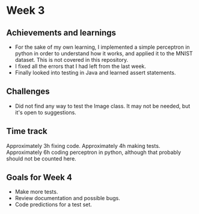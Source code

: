 # Week 3
## Achievements and learnings
- For the sake of my own learning, I implemented a simple perceptron in python in order to understand how it works, and applied it to the MNIST dataset. This is not covered in this repository.
- I fixed all the errors that I had left from the last week.
- Finally looked into testing in Java and learned assert statements.

## Challenges
- Did not find any way to test the Image class. It may not be needed, but it's open to suggestions.

## Time track
Approximately 3h fixing code.
Approximately 4h making tests.
Approximately 6h coding perceptron in python, although that probably should not be counted here.

## Goals for Week 4
- Make more tests.
- Review documentation and possible bugs.
- Code predictions for a test set.
